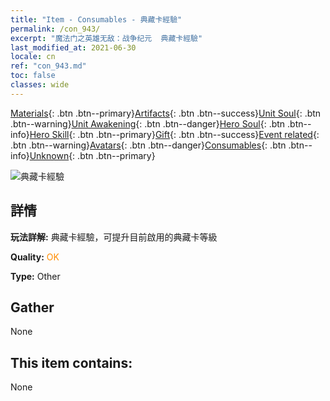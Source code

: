 ```yaml
---
title: "Item - Consumables - 典藏卡經驗"
permalink: /con_943/
excerpt: "魔法门之英雄无敌：战争纪元  典藏卡經驗"
last_modified_at: 2021-06-30
locale: cn
ref: "con_943.md"
toc: false
classes: wide
---
```

 [Materials](/ItemsCN/){: .btn .btn--primary}[Artifacts](/ItemsCN/Artifacts/){: .btn .btn--success}[Unit Soul](/ItemsCN/UnitSoul/){: .btn .btn--warning}[Unit Awakening](/ItemsCN/UnitAwakening/){: .btn .btn--danger}[Hero Soul](/ItemsCN/HeroSoul/){: .btn .btn--info}[Hero Skill](/ItemsCN/HeroSkill/){: .btn .btn--primary}[Gift](/ItemsCN/Gift/){: .btn .btn--success}[Event related](/ItemsCN/Events/){: .btn .btn--warning}[Avatars](/ItemsCN/Avatars/){: .btn .btn--danger}[Consumables](/ItemsCN/Consumables/){: .btn .btn--info}[Unknown](/ItemsCN/Unknown/){: .btn .btn--primary}

 ![典藏卡經驗](/images/t/i_40035.png)

## 詳情
 **玩法詳解:** 典藏卡經驗，可提升目前啟用的典藏卡等級

 **Quality:** <span style="color: #FF8C00">OK</span>

 **Type:** Other

## Gather

  None

## This item contains:

  None


